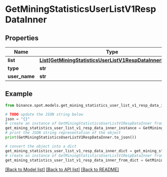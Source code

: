 # GetMiningStatisticsUserListV1RespDataInner


## Properties

Name | Type | Description | Notes
------------ | ------------- | ------------- | -------------
**list** | [**List[GetMiningStatisticsUserListV1RespDataInnerListInner]**](GetMiningStatisticsUserListV1RespDataInnerListInner.md) |  | [optional] 
**type** | **str** |  | [optional] 
**user_name** | **str** |  | [optional] 

## Example

```python
from binance.spot.models.get_mining_statistics_user_list_v1_resp_data_inner import GetMiningStatisticsUserListV1RespDataInner

# TODO update the JSON string below
json = "{}"
# create an instance of GetMiningStatisticsUserListV1RespDataInner from a JSON string
get_mining_statistics_user_list_v1_resp_data_inner_instance = GetMiningStatisticsUserListV1RespDataInner.from_json(json)
# print the JSON string representation of the object
print(GetMiningStatisticsUserListV1RespDataInner.to_json())

# convert the object into a dict
get_mining_statistics_user_list_v1_resp_data_inner_dict = get_mining_statistics_user_list_v1_resp_data_inner_instance.to_dict()
# create an instance of GetMiningStatisticsUserListV1RespDataInner from a dict
get_mining_statistics_user_list_v1_resp_data_inner_from_dict = GetMiningStatisticsUserListV1RespDataInner.from_dict(get_mining_statistics_user_list_v1_resp_data_inner_dict)
```
[[Back to Model list]](../README.md#documentation-for-models) [[Back to API list]](../README.md#documentation-for-api-endpoints) [[Back to README]](../README.md)


